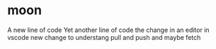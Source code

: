# moon
A new line of code
Yet another line of code 
the change in an editor in vscode
new change to understang pull and push
and maybe fetch 